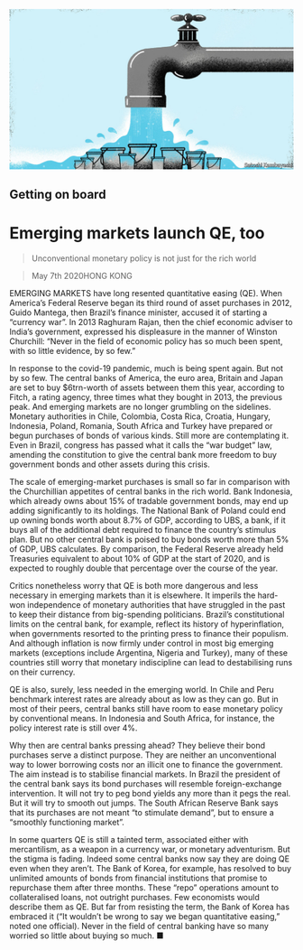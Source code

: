 ![](./images/20200509_FND002_0.jpg)

## Getting on board

# Emerging markets launch QE, too

> Unconventional monetary policy is not just for the rich world

> May 7th 2020HONG KONG

EMERGING MARKETS have long resented quantitative easing (QE). When America’s Federal Reserve began its third round of asset purchases in 2012, Guido Mantega, then Brazil’s finance minister, accused it of starting a “currency war”. In 2013 Raghuram Rajan, then the chief economic adviser to India’s government, expressed his displeasure in the manner of Winston Churchill: “Never in the field of economic policy has so much been spent, with so little evidence, by so few.”

In response to the covid-19 pandemic, much is being spent again. But not by so few. The central banks of America, the euro area, Britain and Japan are set to buy $6trn-worth of assets between them this year, according to Fitch, a rating agency, three times what they bought in 2013, the previous peak. And emerging markets are no longer grumbling on the sidelines. Monetary authorities in Chile, Colombia, Costa Rica, Croatia, Hungary, Indonesia, Poland, Romania, South Africa and Turkey have prepared or begun purchases of bonds of various kinds. Still more are contemplating it. Even in Brazil, congress has passed what it calls the “war budget” law, amending the constitution to give the central bank more freedom to buy government bonds and other assets during this crisis.

The scale of emerging-market purchases is small so far in comparison with the Churchillian appetites of central banks in the rich world. Bank Indonesia, which already owns about 15% of tradable government bonds, may end up adding significantly to its holdings. The National Bank of Poland could end up owning bonds worth about 8.7% of GDP, according to UBS, a bank, if it buys all of the additional debt required to finance the country’s stimulus plan. But no other central bank is poised to buy bonds worth more than 5% of GDP, UBS calculates. By comparison, the Federal Reserve already held Treasuries equivalent to about 10% of GDP at the start of 2020, and is expected to roughly double that percentage over the course of the year.

Critics nonetheless worry that QE is both more dangerous and less necessary in emerging markets than it is elsewhere. It imperils the hard-won independence of monetary authorities that have struggled in the past to keep their distance from big-spending politicians. Brazil’s constitutional limits on the central bank, for example, reflect its history of hyperinflation, when governments resorted to the printing press to finance their populism. And although inflation is now firmly under control in most big emerging markets (exceptions include Argentina, Nigeria and Turkey), many of these countries still worry that monetary indiscipline can lead to destabilising runs on their currency.

QE is also, surely, less needed in the emerging world. In Chile and Peru benchmark interest rates are already about as low as they can go. But in most of their peers, central banks still have room to ease monetary policy by conventional means. In Indonesia and South Africa, for instance, the policy interest rate is still over 4%.

Why then are central banks pressing ahead? They believe their bond purchases serve a distinct purpose. They are neither an unconventional way to lower borrowing costs nor an illicit one to finance the government. The aim instead is to stabilise financial markets. In Brazil the president of the central bank says its bond purchases will resemble foreign-exchange intervention. It will not try to peg bond yields any more than it pegs the real. But it will try to smooth out jumps. The South African Reserve Bank says that its purchases are not meant “to stimulate demand”, but to ensure a “smoothly functioning market”.

In some quarters QE is still a tainted term, associated either with mercantilism, as a weapon in a currency war, or monetary adventurism. But the stigma is fading. Indeed some central banks now say they are doing QE even when they aren’t. The Bank of Korea, for example, has resolved to buy unlimited amounts of bonds from financial institutions that promise to repurchase them after three months. These “repo” operations amount to collateralised loans, not outright purchases. Few economists would describe them as QE. But far from resisting the term, the Bank of Korea has embraced it (“It wouldn’t be wrong to say we began quantitative easing,” noted one official). Never in the field of central banking have so many worried so little about buying so much. ■